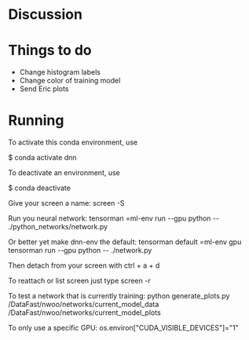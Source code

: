 # Discussion    

# Things to do
- Change histogram labels
- Change color of training model
- Send Eric plots


# Running
To activate this conda environment, use    

$ conda activate dnn   

To deactivate an environment, use

$ conda deactivate          

Give your screen a name:
screen -S <name> 

Run you neural network:
tensorman =ml-env run --gpu python -- ./python_networks/network.py

Or better yet make dnn-env the default:
tensorman default =ml-env gpu
tensorman run --gpu python -- ./network.py

Then detach from your screen with
ctrl + a + d

To reattach or list screen just type
screen -r

To test a network that is currently training:
python generate_plots.py /DataFast/nwoo/networks/current_model_data /DataFast/nwoo/networks/current_model_plots

To only use a specific GPU:
os.environ["CUDA_VISIBLE_DEVICES"]="1"